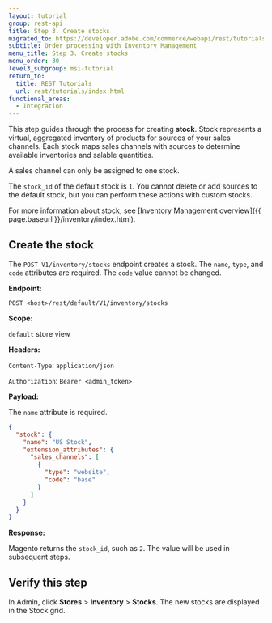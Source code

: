 ```yaml
---
layout: tutorial
group: rest-api
title: Step 3. Create stocks
migrated_to: https://developer.adobe.com/commerce/webapi/rest/tutorials/inventory/create-stock/
subtitle: Order processing with Inventory Management
menu_title: Step 3. Create stocks
menu_order: 30
level3_subgroup: msi-tutorial
return_to:
  title: REST Tutorials
  url: rest/tutorials/index.html
functional_areas:
  - Integration
---
```


This step guides through the process for creating **stock**. Stock represents a virtual, aggregated inventory of products for sources of your sales channels. Each stock maps sales channels with sources to determine available inventories and salable quantities.

A sales channel can only be assigned to one stock.

The `stock_id` of the default stock is `1`.  You cannot delete or add sources to the default stock, but you can perform these actions with custom stocks.

For more information about stock, see [Inventory Management overview]({{ page.baseurl }}/inventory/index.html).

## Create the stock

The `POST V1/inventory/stocks` endpoint creates a stock. The `name`, `type`, and `code` attributes are required. The `code` value cannot be changed.

**Endpoint:**

`POST <host>/rest/default/V1/inventory/stocks`

**Scope:**

`default` store view

**Headers:**

`Content-Type`: `application/json`

`Authorization`: `Bearer <admin_token>`

**Payload:**

The `name` attribute is required.

```json
{
  "stock": {
    "name": "US Stock",
    "extension_attributes": {
      "sales_channels": [
        {
          "type": "website",
          "code": "base"
        }
      ]
    }
  }
}
```

**Response:**

Magento returns the `stock_id`, such as `2`. The value will be used in subsequent steps.

## Verify this step

In Admin, click **Stores** > **Inventory** > **Stocks**.  The new stocks are displayed in the Stock grid.
